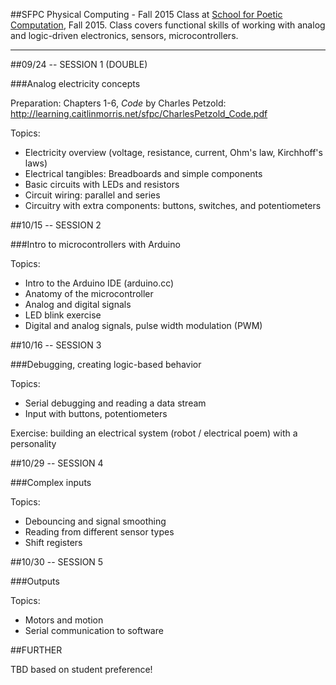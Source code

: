 ##SFPC Physical Computing - Fall 2015
Class at [School for Poetic Computation](http://sfpc.io), Fall 2015. Class covers functional skills of working with analog and logic-driven electronics, sensors, microcontrollers.
_____

##09/24 -- SESSION 1 (DOUBLE)

###Analog electricity concepts

Preparation: Chapters 1-6, *Code* by Charles Petzold:
http://learning.caitlinmorris.net/sfpc/CharlesPetzold_Code.pdf

Topics:

* Electricity overview (voltage, resistance, current, Ohm's law, Kirchhoff's laws)
* Electrical tangibles: Breadboards and simple components
* Basic circuits with LEDs and resistors
* Circuit wiring: parallel and series
* Circuitry with extra components: buttons, switches, and potentiometers

##10/15 -- SESSION 2

###Intro to microcontrollers with Arduino

Topics:

* Intro to the Arduino IDE (arduino.cc)
* Anatomy of the microcontroller
* Analog and digital signals
* LED blink exercise
* Digital and analog signals, pulse width modulation (PWM)


##10/16 -- SESSION 3

###Debugging, creating logic-based behavior

Topics:

* Serial debugging and reading a data stream
* Input with buttons, potentiometers


Exercise: building an electrical system (robot / electrical poem) with a personality

##10/29 -- SESSION 4

###Complex inputs

Topics:

* Debouncing and signal smoothing
* Reading from different sensor types
* Shift registers

##10/30 -- SESSION 5

###Outputs

Topics:

* Motors and motion
* Serial communication to software

##FURTHER

TBD based on student preference!